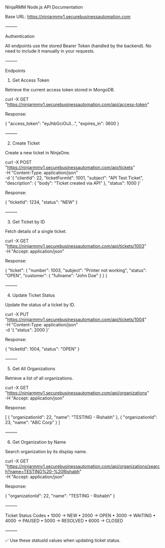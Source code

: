 NinjaRMM Node.js API Documentation

Base URL: https://ninjarmmv1.securebusinessautomation.com

⸻

Authentication

All endpoints use the stored Bearer Token (handled by the backend). No need to include it manually in your requests.

⸻

Endpoints

1. Get Access Token

Retrieve the current access token stored in MongoDB.

curl -X GET \
  "https://ninjarmmv1.securebusinessautomation.com/api/access-token"

Response:

{
  "access_token": "eyJhbGciOiJI...",
  "expires_in": 3600
}


⸻

2. Create Ticket

Create a new ticket in NinjaOne.

curl -X POST \
  "https://ninjarmmv1.securebusinessautomation.com/api/tickets" \
  -H "Content-Type: application/json" \
  -d '{
    "clientId": 22,
    "ticketFormId": 1001,
    "subject": "API Test Ticket",
    "description": {
      "body": "Ticket created via API"
    },
    "status": 1000
  }'

Response:

{
  "ticketId": 1234,
  "status": "NEW"
}


⸻

3. Get Ticket by ID

Fetch details of a single ticket.

curl -X GET \
  "https://ninjarmmv1.securebusinessautomation.com/api/tickets/1003" \
  -H "Accept: application/json"

Response:

{
  "ticket": {
    "number": 1003,
    "subject": "Printer not working",
    "status": "OPEN",
    "customer": {
      "fullname": "John Doe"
    }
  }
}


⸻

4. Update Ticket Status

Update the status of a ticket by ID.

curl -X PUT \
  "https://ninjarmmv1.securebusinessautomation.com/api/tickets/1004" \
  -H "Content-Type: application/json" \
  -d '{
    "status": 2000
  }'

Response:

{
  "ticketId": 1004,
  "status": "OPEN"
}


⸻

5. Get All Organizations

Retrieve a list of all organizations.

curl -X GET \
  "https://ninjarmmv1.securebusinessautomation.com/api/organizations" \
  -H "Accept: application/json"

Response:

[
  {
    "organizationId": 22,
    "name": "TESTING - Rishabh"
  },
  {
    "organizationId": 23,
    "name": "ABC Corp"
  }
]


⸻

6. Get Organization by Name

Search organization by its display name.

curl -X GET \
  "https://ninjarmmv1.securebusinessautomation.com/api/organizations/search?name=TESTING%20-%20Rishabh" \
  -H "Accept: application/json"

Response:

{
  "organizationId": 22,
  "name": "TESTING - Rishabh"
}


⸻

Ticket Status Codes
	•	1000 → NEW
	•	2000 → OPEN
	•	3000 → WAITING
	•	4000 → PAUSED
	•	5000 → RESOLVED
	•	6000 → CLOSED

⸻

✅ Use these statusId values when updating ticket status.